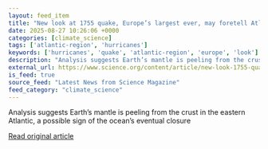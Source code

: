 ```yaml
---
layout: feed_item
title: "New look at 1755 quake, Europe’s largest ever, may foretell Atlantic ‘ring of fire’"
date: 2025-08-27 10:26:06 +0000
categories: [climate_science]
tags: ['atlantic-region', 'hurricanes']
keywords: ['hurricanes', 'quake', 'atlantic-region', 'europe', 'look']
description: "Analysis suggests Earth’s mantle is peeling from the crust in the eastern Atlantic, a possible sign of the ocean’s eventual closure"
external_url: https://www.science.org/content/article/new-look-1755-quake-europe-s-largest-ever-may-foretell-atlantic-ring-fire
is_feed: true
source_feed: "Latest News from Science Magazine"
feed_category: "climate_science"
---
```


Analysis suggests Earth’s mantle is peeling from the crust in the eastern Atlantic, a possible sign of the ocean’s eventual closure

[Read original article](https://www.science.org/content/article/new-look-1755-quake-europe-s-largest-ever-may-foretell-atlantic-ring-fire)
